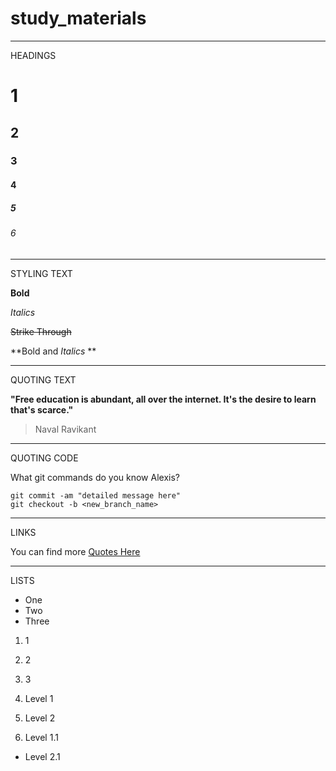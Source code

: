 # study_materials
___
HEADINGS

# 1
## 2
### 3
#### 4
##### 5
###### 6
___

STYLING TEXT

**Bold**

*Italics*

~~Strike Through~~

**Bold and _Italics_ **
___

QUOTING TEXT

**"Free education is abundant, all over the internet. It's the desire to learn that's scarce."**
> Naval Ravikant

___

QUOTING CODE

What git commands do you know Alexis?
```
git commit -am "detailed message here"
git checkout -b <new_branch_name>
```

___
LINKS

You can find more [Quotes Here](http://www.goodreads.com/quotes/tag/philosophy)

___
LISTS

- One
- Two 
- Three

1. 1
2. 2 
3. 3


1. Level 1
  1. Level 2
2. Level 1.1
  * Level 2.1
